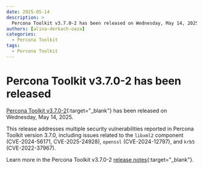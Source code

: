 ```yaml
---
date: 2025-05-14
description: >
  Percona Toolkit v3.7.0-2 has been released on Wednesday, May 14, 2025.
authors: [alina-derkach-oaza]
categories:
  - Percona Toolkit
tags:
  - Percona Toolkit
---
```


# Percona Toolkit v3.7.0-2 has been released

<!-- more -->

[Percona Toolkit v3.7.0-2](https://docs.percona.com/percona-toolkit/){:target="_blank"} has been released on  Wednesday, May 14, 2025.

This release addresses multiple security vulnerabilities reported in Percona Toolkit version 3.7.0, including issues related to the `libxml2` component (CVE-2024-56171, CVE-2025-24928), `openssl` (CVE-2024-12797), and `krb5` (CVE-2022-37967).

Learn more in the Percona Toolkit v3.7.0-2 [release notes](https://docs.percona.com/percona-toolkit/release_notes.html#v3-7-0-2-released-2025-05-14){:target="_blank"}.
